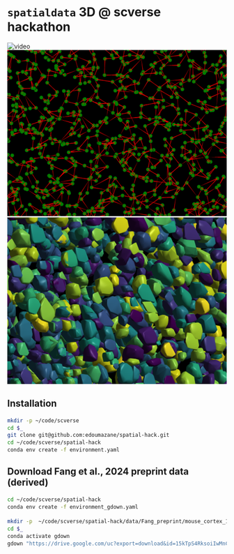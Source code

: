 # `spatialdata` 3D @ scverse hackathon

![video](assets/videos/view_surfaces.gif)
![graph representation](assets/images/graph.png)
![surface representation](assets/images/surface.png)


## Installation

```bash
mkdir -p ~/code/scverse
cd $_
git clone git@github.com:edoumazane/spatial-hack.git
cd ~/code/scverse/spatial-hack
conda env create -f environment.yaml
```

## Download Fang et al., 2024 preprint data (derived)

```bash
cd ~/code/scverse/spatial-hack
conda env create -f environment_gdown.yaml

mkdir -p  ~/code/scverse/spatial-hack/data/Fang_preprint/mouse_cortex_100um
cd $_
conda activate gdown
gdown "https://drive.google.com/uc?export=download&id=15kTpS4RksoiIwMnCN_cVSYqdPsaWgXOe"
```
<!--
## Download Schott et al., 2024 data (original)
```bash
export DATA_DIR=/data/etienne.doumazane/st/Schott_2024
export DATA_DIR=/Users/edmz/data/st/Schott_2024
mkdir -p $DATA_DIR/original
cd $DATA_DIR/original
wget https://zenodo.org/records/11395256/files/zenodo_mLN_mLN_DAPI_panCK_VIM.ome.tif
mkdir -p $DATA_DIR/original/
```
[Schott 2024: Open-ST: High-resolution spatial transcriptomics in 3D](https://www.cell.com/cell/fulltext/S0092-8674(24)00636-6)

[GitHub repo: Open-ST: open-source spatial transcriptomics](https://github.com/rajewsky-lab/openst)
```bash
cd ~/code/scverse/spatial-hack/scripts
conda activate napari-spatialdata
python view_shapes.py
``` -->

